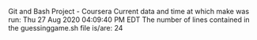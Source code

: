 Git and Bash Project - Coursera
Current data and time at which make was run: 
Thu 27 Aug 2020 04:09:40 PM EDT
The number of lines contained in the guessinggame.sh file is/are: 
24
